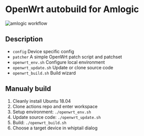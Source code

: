 # OpenWrt autobuild for Amlogic

![amlogic workflow](https://github.com/chencaidy/openwrt-actions/actions/workflows/amlogic.yml/badge.svg)

## Description

* `config` Device specific config
* `patcher` A simple OpenWrt patch script and patchset
* `openwrt_env.sh` Configure local environment
* `openwrt_update.sh` Update or clone source code
* `openwrt_build.sh` Build wizard

## Manualy build

1. Cleanly install Ubuntu 18.04
2. Clone actions repo and enter workspace
3. Setup environment: `./openwrt_env.sh`
4. Update source code: `./openwrt_update.sh`
5. Build: `./openwrt_build.sh`
6. Choose a target device in whiptail dialog

